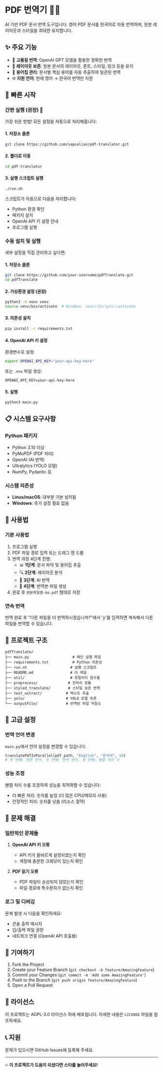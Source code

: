 # PDF 번역기 🔄📄

AI 기반 PDF 문서 번역 도구입니다. 영어 PDF 문서를 한국어로 자동 번역하며, 원본 레이아웃과 스타일을 최대한 유지합니다.

## ✨ 주요 기능

- 🎯 **고품질 번역**: OpenAI GPT 모델을 활용한 정확한 번역
- 🎨 **레이아웃 보존**: 원본 문서의 레이아웃, 폰트, 스타일, 링크 등을 유지
- 🎯 **용어집 관리**: 문서별 핵심 용어를 자동 추출하여 일관된 번역
- 🌐 **지원 언어**: 현재 영어 → 한국어 번역만 지원

## 🚀 빠른 시작

### 간편 실행 (권장) 🎯

가장 쉬운 방법! 모든 설정을 자동으로 처리해줍니다:

#### 1. 저장소 클론
```bash
git clone https://github.com/sapsalian/pdf-translator.git
```

#### 2. 폴더로 이동
```bash
cd pdf-translator
```

#### 3. 실행 스크립트 실행
```bash
./run.sh
```

스크립트가 자동으로 다음을 처리합니다:

- Python 환경 확인
- 패키지 설치
- OpenAI API 키 설정 안내
- 프로그램 실행

### 수동 설치 및 실행

세부 설정을 직접 관리하고 싶다면:

#### 1. 저장소 클론

```bash
git clone https://github.com/your-username/pdfTranslate.git
cd pdfTranslate
```

#### 2. 가상환경 설정 (권장)

```bash
python3 -m venv venv
source venv/bin/activate  # Windows: venv\\Scripts\\activate
```

#### 3. 의존성 설치

```bash
pip install -r requirements.txt
```

#### 4. OpenAI API 키 설정

환경변수로 설정:

```bash
export OPENAI_API_KEY="your-api-key-here"
```

또는 `.env` 파일 생성:

```
OPENAI_API_KEY=your-api-key-here
```

#### 5. 실행

```bash
python3 main.py
```

## 📋 시스템 요구사항

### Python 패키지

- Python 3.10 이상
- PyMuPDF (PDF 처리)
- OpenAI (AI 번역)
- Ultralytics (YOLO 모델)
- NumPy, Pydantic 등

### 시스템 의존성

- **Linux/macOS**: 대부분 기본 설치됨
- **Windows**: 추가 설정 필요 없음

## 🎯 사용법

### 기본 사용법

1. 프로그램 실행
2. PDF 파일 경로 입력 또는 드래그 앤 드롭
3. 번역 과정 4단계 진행:
   - 📊 **1단계**: 문서 파악 및 용어집 추출
   - 🔍 **2단계**: 레이아웃 분석
   - 🔄 **3단계**: AI 번역
   - 💾 **4단계**: 번역본 파일 생성
4. 완료 후 `원본파일명-ko.pdf` 형태로 저장

### 연속 번역

번역 완료 후 "다른 파일을 더 번역하시겠습니까?"에서 'y'를 입력하면 계속해서 다른 파일을 번역할 수 있습니다.

## 📁 프로젝트 구조

```
pdfTranslate/
├── main.py                    # 메인 실행 파일
├── requirements.txt           # Python 의존성
├── run.sh                    # 실행 스크립트
├── README.md                 # 이 파일
├── util/                     # 유틸리티 함수들
├── preprocess/              # 전처리 모듈
├── styled_translate/        # 스타일 보존 번역
├── text_extract/           # 텍스트 추출
├── yolo/                   # YOLO 모델 추론
└── outputFile/             # 번역된 파일 저장소
```

## 🔧 고급 설정

### 번역 언어 변경

`main.py`에서 언어 설정을 변경할 수 있습니다:

```python
translatePdfInParallel(pdf_path, "English", "한국어", 50)
# 첫 번째: 원본 언어, 두 번째: 번역 언어, 세 번째: 병렬 처리 수
```

### 성능 조정

병렬 처리 수를 조정하여 성능을 최적화할 수 있습니다:

- 더 빠른 처리: 숫자를 높임 (더 많은 CPU/메모리 사용)
- 안정적인 처리: 숫자를 낮춤 (리소스 절약)

## 🚨 문제 해결

### 일반적인 문제들

1. **OpenAI API 키 오류**

   - API 키가 올바르게 설정되었는지 확인
   - 계정에 충분한 크레딧이 있는지 확인

2. **PDF 읽기 오류**

   - PDF 파일이 손상되지 않았는지 확인
   - 파일 경로에 특수문자가 없는지 확인

### 로그 및 디버깅

문제 발생 시 다음을 확인하세요:

- 콘솔 출력 메시지
- 입/출력 파일 권한
- 네트워크 연결 (OpenAI API 호출용)

## 🤝 기여하기

1. Fork the Project
2. Create your Feature Branch (`git checkout -b feature/AmazingFeature`)
3. Commit your Changes (`git commit -m 'Add some AmazingFeature'`)
4. Push to the Branch (`git push origin feature/AmazingFeature`)
5. Open a Pull Request

## 📄 라이선스

이 프로젝트는 AGPL-3.0 라이선스 하에 배포됩니다. 자세한 내용은 `LICENSE` 파일을 참조하세요.

## 📞 지원

문제가 있으시면 GitHub Issues에 등록해 주세요.

---

⭐ **이 프로젝트가 도움이 되셨다면 스타를 눌러주세요!**
